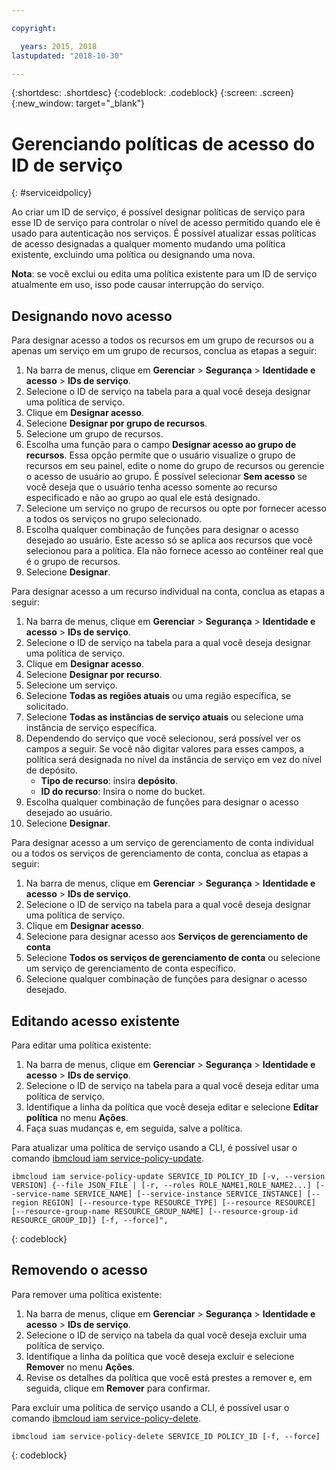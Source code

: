 ```yaml
---

copyright:

  years: 2015, 2018
lastupdated: "2018-10-30"

---
```


{:shortdesc: .shortdesc}
{:codeblock: .codeblock}
{:screen: .screen}
{:new_window: target="_blank"}

# Gerenciando políticas de acesso do ID de serviço
{: #serviceidpolicy}

Ao criar um ID de serviço, é possível designar políticas de serviço para esse ID de serviço para controlar o nível de acesso permitido quando ele é usado para autenticação nos serviços. É possível atualizar essas políticas de acesso designadas a qualquer momento mudando uma política existente, excluindo uma política ou designando uma nova.

**Nota**: se você exclui ou edita uma política existente para um ID de serviço atualmente em uso, isso pode causar interrupção do serviço.

## Designando novo acesso

Para designar acesso a todos os recursos em um grupo de recursos ou a apenas um serviço em um grupo de recursos, conclua as etapas a seguir:

1. Na barra de menus, clique em **Gerenciar** &gt; **Segurança** &gt; **Identidade e acesso** &gt; **IDs de serviço**.
2. Selecione o ID de serviço na tabela para a qual você deseja designar uma política de serviço.
3. Clique em **Designar acesso**.
4. Selecione **Designar por grupo de recursos**.
5. Selecione um grupo de recursos.
6. Escolha uma função para o campo **Designar acesso ao grupo de recursos**. Essa opção permite que o usuário visualize o grupo de recursos em seu painel, edite o nome do grupo de recursos ou gerencie o acesso de usuário ao grupo. É possível selecionar **Sem acesso** se você deseja que o usuário tenha acesso somente ao recurso especificado e não ao grupo ao qual ele está designado.
7. Selecione um serviço no grupo de recursos ou opte por fornecer acesso a todos os serviços no grupo selecionado.
8. Escolha qualquer combinação de funções para designar o acesso desejado ao usuário. Este acesso só se aplica aos recursos que você selecionou para a política. Ela não fornece acesso ao contêiner real que é o grupo de recursos.
9. Selecione **Designar**.

Para designar acesso a um recurso individual na conta, conclua as etapas a seguir:

1. Na barra de menus, clique em **Gerenciar** &gt; **Segurança** &gt; **Identidade e acesso** &gt; **IDs de serviço**.
2. Selecione o ID de serviço na tabela para a qual você deseja designar uma política de serviço.
3. Clique em **Designar acesso**.
4. Selecione **Designar por recurso**.
5. Selecione um serviço.
6. Selecione **Todas as regiões atuais** ou uma região específica, se solicitado.
7. Selecione **Todas as instâncias de serviço atuais** ou selecione uma instância de serviço específica.
8. Dependendo do serviço que você selecionou, será possível ver os campos a seguir. Se você não digitar valores para esses campos, a política será designada no nível da instância de serviço em vez do nível de depósito.
    * **Tipo de recurso**: insira **depósito**.
    * **ID do recurso**: Insira o nome do bucket.
9. Escolha qualquer combinação de funções para designar o acesso desejado ao usuário.
10. Selecione **Designar**.

Para designar acesso a um serviço de gerenciamento de conta individual ou a todos os serviços de gerenciamento de
conta, conclua as etapas a seguir:

1. Na barra de menus, clique em **Gerenciar** &gt; **Segurança** &gt; **Identidade e acesso** &gt; **IDs de serviço**.
2. Selecione o ID de serviço na tabela para a qual você deseja designar uma política de serviço.
3. Clique em **Designar acesso**.
4. Selecione para designar acesso aos **Serviços de gerenciamento de conta**
5. Selecione **Todos os serviços de gerenciamento de conta** ou selecione um serviço de gerenciamento de conta específico.
6. Selecione qualquer combinação de funções para designar o acesso desejado.




## Editando acesso existente

Para editar uma política existente:

1. Na barra de menus, clique em **Gerenciar** &gt; **Segurança** &gt; **Identidade e acesso** &gt; **IDs de serviço**.
2. Selecione o ID de serviço na tabela para a qual você deseja editar uma política de serviço.
3. Identifique a linha da política que você deseja editar e selecione **Editar política** no menu **Ações**.
4. Faça suas mudanças e, em seguida, salve a política.

Para atualizar uma política de serviço usando a CLI, é possível usar o comando [ibmcloud iam service-policy-update](/docs/cli/reference/ibmcloud/cli_api_policy.html#ibmcloud_iam_service_policy_update).
```
ibmcloud iam service-policy-update SERVICE_ID POLICY_ID [-v, --version VERSION] {--file JSON_FILE | [-r, --roles ROLE_NAME1,ROLE_NAME2...] [--service-name SERVICE_NAME] [--service-instance SERVICE_INSTANCE] [--region REGION] [--resource-type RESOURCE_TYPE] [--resource RESOURCE] [--resource-group-name RESOURCE_GROUP_NAME] [--resource-group-id RESOURCE_GROUP_ID]} [-f, --force]",
```
{: codeblock}

## Removendo o acesso

Para remover uma política existente:

1. Na barra de menus, clique em **Gerenciar** &gt; **Segurança** &gt; **Identidade e acesso** &gt; **IDs de serviço**.
2. Selecione o ID de serviço na tabela da qual você deseja excluir uma política de serviço.
3. Identifique a linha da política que você deseja excluir e selecione **Remover** no menu **Ações**.
4. Revise os detalhes da política que você está prestes a remover e, em seguida, clique em **Remover** para confirmar.

Para excluir uma política de serviço usando a CLI, é possível usar o comando [ibmcloud iam service-policy-delete](/docs/cli/reference/ibmcloud/cli_api_policy.html#ibmcloud_iam_service_policy_delete).
```
ibmcloud iam service-policy-delete SERVICE_ID POLICY_ID [-f, --force]
```
{: codeblock}
